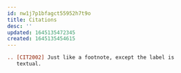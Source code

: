 ```yaml
---
id: nw1j7p1bfagct55952h7t9o
title: Citations
desc: ''
updated: 1645135472345
created: 1645135454615
---
```


```rst
.. [CIT2002] Just like a footnote, except the label is
   textual.
```
